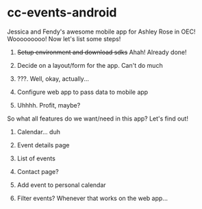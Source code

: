 cc-events-android
=================

Jessica and Fendy's awesome mobile app for Ashley Rose in OEC! Wooooooooo! Now let's list some steps!

1. ~~Setup environment and download sdks~~ Ahah! Already done!

2. Decide on a layout/form for the app. Can't do much

3. ???. Well, okay, actually...

4. Configure web app to pass data to mobile app

5. Uhhhh. Profit, maybe?


So what all features do we want/need in this app? Let's find out!

1. Calendar... duh

2. Event details page

3. List of events

4. Contact page?

5. Add event to personal calendar

6. Filter events? Whenever that works on the web app...
